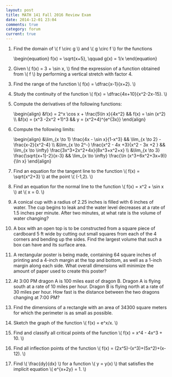 ```yaml
---
layout: post
title: MATH 141 Fall 2016 Review Exam
date: 2014-12-01 23:04
comments: true
category: forum
current: true
---
```


1. Find the domain of <span>\\( f \circ g \\)</span> and <span>\\( g \circ f \\)</span> for the functions
	<div>
	\begin{equation}
	f(x) = \sqrt{x+5}, \qquad g(x) = 1/x
	\end{equation}
	</div>	

2. Given <span>\\( f(x) = 3 + \sin x, \\)</span> find the expression of a function obtained from <span>\\( f \\)</span> by performing a vertical stretch with factor 4.

3. Find the range of the function <span>\\( f(x) = \dfrac{x-1}{x+2}. \\)</span>

4. Study the continuity of the function <span>\\( f(x) = \dfrac{4x+10}{x^2-2x-15}. \\)</span>

1. Compute the derivatives of the following functions:
	<div>
		\begin{align}
		&f(x) = 2^x \cos x + \frac{5\ln x}{4x^2} && f(x) = \sin (x^2) \\
		&f(x) = (x^3 -2x^2 +1)^3 && y = (x^2+4)^{e^{3x}}
		\end{align}
	</div>	

2. Compute the following limits:
	<div>
		\begin{align}
		&\lim_{x \to 1} \frac{4x - \sin x}{1-x^3} && \lim_{x \to 2} - \frac{x-2}{x^2-4} \\
		&\lim_{x \to 2^-} \frac{x^2 - 4x  +3}{x^2 - 3x +2 } && \lim_{x \to \infty} \frac{3x^3+2x^2+4x}{8x^3+x^2+x} \\
		&\lim_{x \to 3} \frac{\sqrt{x+1}-2}{x-3} && \lim_{x \to \infty} \frac{\ln (x^3+6x^2+3x+9)}{\ln x}
		\end{align}
	</div>

4. Find an equation for the tangent line to the function <span>\\( f(x) = \sqrt{x^2+3} \\)</span> at the point <span>\\( (-1,2). \\)</span>

5. Find an equation for the normal line to the function <span>\\( f(x) = x^2 + \sin x \\)</span> at <span>\\( x = 0. \\)</span>

3. A conical cup with a radius of 2.25 inches is filled with 6 inches of water. The cup begins to leak and the water level decreases at a rate of 1.5 inches per minute. After two minutes, at what rate is the volume of water changing?

5. A box with an open top is to be constructed from a square piece of cardboard 5 ft wide by cutting out small squares from each of the 4 corners and bending up the sides. Find the largest volume that such a box can have and its surface area.

6. A rectangular poster is being made, containing 64 square inches of printing and a 4-inch margin at the top and bottom, as well as a 1-inch margin along each side.  What overall dimensions will minimize the amount of paper used to create this poster?

7. At 3:00 PM dragon A is 100 miles east of dragon B. Dragon A is flying south at a rate of 10 miles per hour. Dragon B is flying north at a rate of 30 miles per hour. How fast is the distance between the two dragons changing at 7:00 PM?

8. Find the dimensions of a rectangle with an area of 34300 square meters for which the perimeter is as small as possible.

6. Sketch the graph of the function <span>\\( f(x) = e^x/x. \\)</span>

7. Find and classify all critical points of the function <span>\\( f(x) = x^4 - 4x^3 + 10. \\)</span>

8. Find all inflection points of the function <span>\\( f(x) = (2x^5)-(x^3)+(5x^2)+(x-12). \\)</span>

8. Find <span>\\( \frac{dy}{dx} \\)</span> for a function <span>\\( y = y(x) \\)</span> that satisfies the implicit equation <span>\\( e^{x+2y} = 1. \\)</span>

